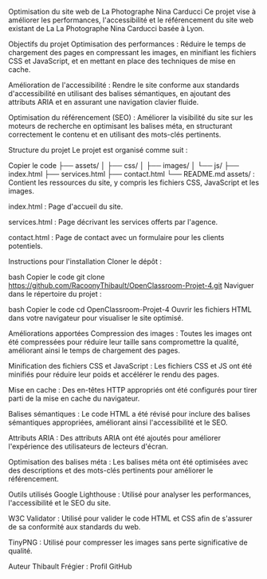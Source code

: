 Optimisation du site web de La Photographe Nina Carducci
Ce projet vise à améliorer les performances, l'accessibilité et le référencement du site web existant de La La Photographe Nina Carducci basée à Lyon.

Objectifs du projet
Optimisation des performances : Réduire le temps de chargement des pages en compressant les images, en minifiant les fichiers CSS et JavaScript, et en mettant en place des techniques de mise en cache.

Amélioration de l'accessibilité : Rendre le site conforme aux standards d'accessibilité en utilisant des balises sémantiques, en ajoutant des attributs ARIA et en assurant une navigation clavier fluide.

Optimisation du référencement (SEO) : Améliorer la visibilité du site sur les moteurs de recherche en optimisant les balises méta, en structurant correctement le contenu et en utilisant des mots-clés pertinents.

Structure du projet
Le projet est organisé comme suit :

Copier le code
├── assets/
│   ├── css/
│   ├── images/
│   └── js/
├── index.html
├── services.html
├── contact.html
└── README.md
assets/ : Contient les ressources du site, y compris les fichiers CSS, JavaScript et les images.

index.html : Page d'accueil du site.

services.html : Page décrivant les services offerts par l'agence.

contact.html : Page de contact avec un formulaire pour les clients potentiels.

Instructions pour l'installation
Cloner le dépôt :

bash
Copier le code
git clone https://github.com/RacoonyThibault/OpenClassroom-Projet-4.git
Naviguer dans le répertoire du projet :

bash
Copier le code
cd OpenClassroom-Projet-4
Ouvrir les fichiers HTML dans votre navigateur pour visualiser le site optimisé.

Améliorations apportées
Compression des images : Toutes les images ont été compressées pour réduire leur taille sans compromettre la qualité, améliorant ainsi le temps de chargement des pages.

Minification des fichiers CSS et JavaScript : Les fichiers CSS et JS ont été minifiés pour réduire leur poids et accélérer le rendu des pages.

Mise en cache : Des en-têtes HTTP appropriés ont été configurés pour tirer parti de la mise en cache du navigateur.

Balises sémantiques : Le code HTML a été révisé pour inclure des balises sémantiques appropriées, améliorant ainsi l'accessibilité et le SEO.

Attributs ARIA : Des attributs ARIA ont été ajoutés pour améliorer l'expérience des utilisateurs de lecteurs d'écran.

Optimisation des balises méta : Les balises méta ont été optimisées avec des descriptions et des mots-clés pertinents pour améliorer le référencement.

Outils utilisés
Google Lighthouse : Utilisé pour analyser les performances, l'accessibilité et le SEO du site.

W3C Validator : Utilisé pour valider le code HTML et CSS afin de s'assurer de sa conformité aux standards du web.

TinyPNG : Utilisé pour compresser les images sans perte significative de qualité.

Auteur
Thibault Frégier : Profil GitHub
